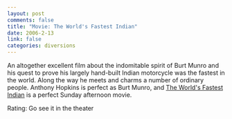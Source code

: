 ```yaml
--- 
layout: post
comments: false
title: "Movie: The World's Fastest Indian"
date: 2006-2-13
link: false
categories: diversions
---
```

An altogether excellent film about the indomitable spirit of Burt Munro and his quest to prove his largely hand-built Indian motorcycle was the fastest in the world. Along the way he meets and charms a number of ordinary people. Anthony Hopkins is perfect as Burt Munro, and <a href="http://imdb.com/title/tt0412080/" title="The World's Fastest Indian">The World's Fastest Indian</a> is a perfect Sunday afternoon movie.

Rating: Go see it in the theater
